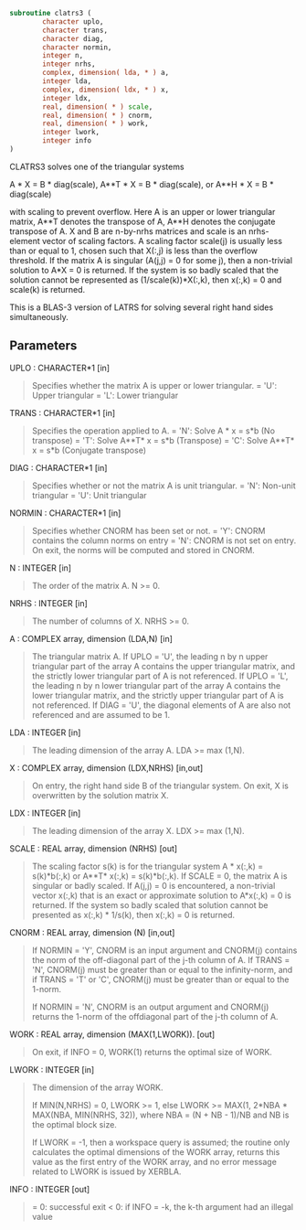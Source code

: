 ```fortran
subroutine clatrs3 (
        character uplo,
        character trans,
        character diag,
        character normin,
        integer n,
        integer nrhs,
        complex, dimension( lda, * ) a,
        integer lda,
        complex, dimension( ldx, * ) x,
        integer ldx,
        real, dimension( * ) scale,
        real, dimension( * ) cnorm,
        real, dimension( * ) work,
        integer lwork,
        integer info
)
```

CLATRS3 solves one of the triangular systems

A \* X = B \* diag(scale),  A\*\*T \* X = B \* diag(scale), or
A\*\*H \* X = B \* diag(scale)

with scaling to prevent overflow.  Here A is an upper or lower
triangular matrix, A\*\*T denotes the transpose of A, A\*\*H denotes the
conjugate transpose of A. X and B are n-by-nrhs matrices and scale
is an nrhs-element vector of scaling factors. A scaling factor scale(j)
is usually less than or equal to 1, chosen such that X(:,j) is less
than the overflow threshold. If the matrix A is singular (A(j,j) = 0
for some j), then a non-trivial solution to A\*X = 0 is returned. If
the system is so badly scaled that the solution cannot be represented
as (1/scale(k))\*X(:,k), then x(:,k) = 0 and scale(k) is returned.

This is a BLAS-3 version of LATRS for solving several right
hand sides simultaneously.

## Parameters
UPLO : CHARACTER\*1 [in]
> Specifies whether the matrix A is upper or lower triangular.
> = 'U':  Upper triangular
> = 'L':  Lower triangular

TRANS : CHARACTER\*1 [in]
> Specifies the operation applied to A.
> = 'N':  Solve A \* x = s\*b  (No transpose)
> = 'T':  Solve A\*\*T\* x = s\*b  (Transpose)
> = 'C':  Solve A\*\*T\* x = s\*b  (Conjugate transpose)

DIAG : CHARACTER\*1 [in]
> Specifies whether or not the matrix A is unit triangular.
> = 'N':  Non-unit triangular
> = 'U':  Unit triangular

NORMIN : CHARACTER\*1 [in]
> Specifies whether CNORM has been set or not.
> = 'Y':  CNORM contains the column norms on entry
> = 'N':  CNORM is not set on entry.  On exit, the norms will
> be computed and stored in CNORM.

N : INTEGER [in]
> The order of the matrix A.  N >= 0.

NRHS : INTEGER [in]
> The number of columns of X.  NRHS >= 0.

A : COMPLEX array, dimension (LDA,N) [in]
> The triangular matrix A.  If UPLO = 'U', the leading n by n
> upper triangular part of the array A contains the upper
> triangular matrix, and the strictly lower triangular part of
> A is not referenced.  If UPLO = 'L', the leading n by n lower
> triangular part of the array A contains the lower triangular
> matrix, and the strictly upper triangular part of A is not
> referenced.  If DIAG = 'U', the diagonal elements of A are
> also not referenced and are assumed to be 1.

LDA : INTEGER [in]
> The leading dimension of the array A.  LDA >= max (1,N).

X : COMPLEX array, dimension (LDX,NRHS) [in,out]
> On entry, the right hand side B of the triangular system.
> On exit, X is overwritten by the solution matrix X.

LDX : INTEGER [in]
> The leading dimension of the array X.  LDX >= max (1,N).

SCALE : REAL array, dimension (NRHS) [out]
> The scaling factor s(k) is for the triangular system
> A \* x(:,k) = s(k)\*b(:,k)  or  A\*\*T\* x(:,k) = s(k)\*b(:,k).
> If SCALE = 0, the matrix A is singular or badly scaled.
> If A(j,j) = 0 is encountered, a non-trivial vector x(:,k)
> that is an exact or approximate solution to A\*x(:,k) = 0
> is returned. If the system so badly scaled that solution
> cannot be presented as x(:,k) \* 1/s(k), then x(:,k) = 0
> is returned.

CNORM : REAL array, dimension (N) [in,out]
> 
> If NORMIN = 'Y', CNORM is an input argument and CNORM(j)
> contains the norm of the off-diagonal part of the j-th column
> of A.  If TRANS = 'N', CNORM(j) must be greater than or equal
> to the infinity-norm, and if TRANS = 'T' or 'C', CNORM(j)
> must be greater than or equal to the 1-norm.
> 
> If NORMIN = 'N', CNORM is an output argument and CNORM(j)
> returns the 1-norm of the offdiagonal part of the j-th column
> of A.

WORK : REAL array, dimension (MAX(1,LWORK)). [out]
> On exit, if INFO = 0, WORK(1) returns the optimal size of
> WORK.

LWORK : INTEGER [in]
> The dimension of the array WORK.
> 
> If MIN(N,NRHS) = 0, LWORK >= 1, else
> LWORK >= MAX(1, 2\*NBA \* MAX(NBA, MIN(NRHS, 32)), where
> NBA = (N + NB - 1)/NB and NB is the optimal block size.
> 
> If LWORK = -1, then a workspace query is assumed; the routine
> only calculates the optimal dimensions of the WORK array, returns
> this value as the first entry of the WORK array, and no error
> message related to LWORK is issued by XERBLA.

INFO : INTEGER [out]
> = 0:  successful exit
> < 0:  if INFO = -k, the k-th argument had an illegal value
